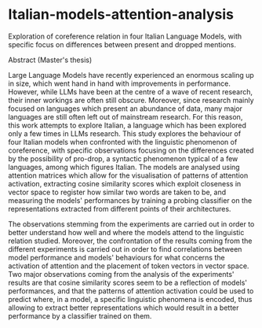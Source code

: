 # Italian-models-attention-analysis
Exploration of coreference relation in four Italian Language Models, with specific focus on differences between present and dropped mentions. 


Abstract (Master's thesis)

Large Language Models have recently experienced an enormous scaling up in size, which went hand in hand with improvements in performance. However, while LLMs have been at the centre of a wave of recent research, their inner workings are often still obscure. Moreover, since research mainly focused on languages which present an abundance of data, many major languages are still often left out of mainstream research. For this reason, this work attempts to explore Italian, a language which has been explored only a few times in LLMs research. This study explores the behaviour of four Italian models when confronted with the linguistic phenomenon of coreference, with specific observations focusing on the differences created by the possibility of pro-drop, a syntactic phenomenon typical of a few languages, among which figures Italian. The models are analysed using attention matrices which allow for the visualisation of patterns of attention activation, extracting cosine similarity scores which exploit closeness in vector space to register how similar two words are taken to be, and measuring the models' performances by training a probing classifier on the representations extracted from different points of their architectures. 

The observations stemming from the experiments are carried out in order to better understand how well and where the models attend to the linguistic relation studied. Moreover, the confrontation of the results coming from the different experiments is carried out in order to find correlations between model performance and models' behaviours for what concerns the activation of attention and the placement of token vectors in vector space. Two major observations coming from the analysis of the experiments' results are that cosine similarity scores seem to be a reflection of models' performances, and that the patterns of attention activation could be used to predict where, in a model, a specific linguistic phenomena is encoded, thus allowing to extract better representations which would result in a better performance by a classifier trained on them.
